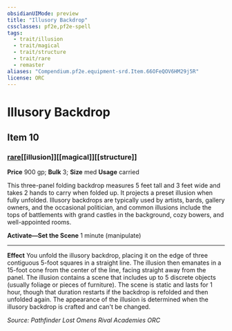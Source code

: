 ```yaml
---
obsidianUIMode: preview
title: "Illusory Backdrop"
cssclasses: pf2e,pf2e-spell
tags:
  - trait/illusion
  - trait/magical
  - trait/structure
  - trait/rare
  - remaster
aliases: "Compendium.pf2e.equipment-srd.Item.66OFeQOV6HM29j5R"
license: ORC
---
```

# Illusory Backdrop
## Item 10
### [rare](rare "Rare Rarity Trait")[[illusion]][[magical]][[structure]]


**Price** 900 gp; 
**Bulk** 3; **Size** med
**Usage** carried

This three-panel folding backdrop measures 5 feet tall and 3 feet wide and takes 2 hands to carry when folded up. It projects a preset illusion when fully unfolded. Illusory backdrops are typically used by artists, bards, gallery owners, and the occasional politician, and common illusions include the tops of battlements with grand castles in the background, cozy bowers, and well-appointed rooms.

**Activate—Set the Scene** 1 minute (manipulate)

* * *

**Effect** You unfold the illusory backdrop, placing it on the edge of three contiguous 5-foot squares in a straight line. The illusion then emanates in a 15-foot cone from the center of the line, facing straight away from the panel. The illusion contains a scene that includes up to 5 discrete objects (usually foliage or pieces of furniture). The scene is static and lasts for 1 hour, though that duration restarts if the backdrop is refolded and then unfolded again. The appearance of the illusion is determined when the illusory backdrop is crafted and can't be changed.

*Source: Pathfinder Lost Omens Rival Academies*
*ORC*